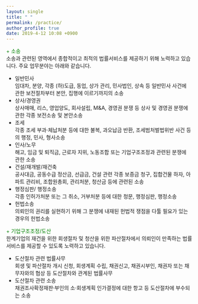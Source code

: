 ```yaml
---
layout: single
title: " "
permalink: /practice/
author_profile: true
date: 2019-4-12 10:08 +0900
---
```

<span style="color: green">+ 소송</span><br>
소송과 관련된 영역에서 종합적이고 최적의 법률서비스를 제공하기 위해 노력하고 있습니다. 주요 업무분야는 아래와 같습니다.<br>
  - 일반민사<br>
임대차, 분양, 각종 (하)도급, 동업, 상가 관리, 민사법인, 상속 등 일반민사 사건에 관한 보전절차부터 본안, 집행에 이르기까지의 소송
  - 상사/경영권<br>
상사매매, 리스, 영업양도, 회사설립, M&A, 경영권 분쟁 등 상사 및 경영권 분쟁에 관한 각종 보전소송 및 본안소송
  - 조세<br>
각종 조세 부과·체납처분 등에 대한 불복, 과오납금 반환, 조세범처벌법위반 사건 등의 행정, 민사, 형사소송
  - 인사/노무<br>
해고, 임금 및 퇴직금, 근로자 지위, 노동조합 또는 기업구조조정과 관련된 분쟁에 관한 소송
  - 건설/재개발/재건축<br>
  공사대금, 공동수급 정산금, 선급금, 건설 관련 각종 보증금 청구, 집합건물 하자, 아파트 관리비, 조합원총회, 관리처분, 청산금 등에 관련된 소송
  - 행정심판/ 행정소송<br>
  각종 인허가처분 또는 그 취소, 거부처분 등에 대한 청문, 행정심판, 행정소송
  - 헌법소송<br>
  의뢰인의 권리를 실현하기 위해 그 분쟁에 내재된 헌법적 쟁점을 다툴 필요가 있는 경우의 헌법소송

 <span style="color: green">+ 기업구조조정/도산</span><br>
 한계기업의 재건을 위한 회생절차 및 청산을 위한 파산절차에서 의뢰인이 만족하는 법률서비스를 제공할 수 있도록 노력하고 있습니다.
  - 도산절차 관련 법률사무<br>
 회생 및 파산절차 개시 신청, 회생계획 수립, 채권신고, 채권시부인, 채권자 또는 채무자와의 협상 등 도산절차와 관계된 법률사무
  - 도산절차 관련 소송<br>
  채권조사확정재판·부인의 소·회생계획 인가결정에 대한 항고 등 도산절차에 부수되는 소송
